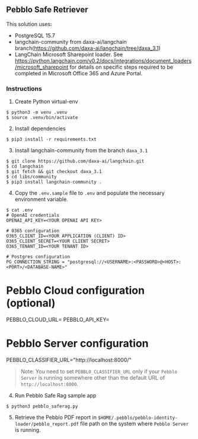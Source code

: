 ## Pebblo Safe Retriever

This solution uses:

- PostgreSQL 15.7
- langchain-community from daxa-ai/langchain branch(https://github.com/daxa-ai/langchain/tree/daxa_3.1)
- LangChain Microsoft Sharepoint loader. See https://python.langchain.com/v0.2/docs/integrations/document_loaders/microsoft_sharepoint for details on specific steps required to be completed in Microsoft Office 365 and Azure Portal.

### Instructions

1. Create Python virtual-env

```console
$ python3 -m venv .venv
$ source .venv/bin/activate
```

2. Install dependencies

```console
$ pip3 install -r requirements.txt
```

3. Install langchain-community from the branch `daxa_3.1`

```console  
$ git clone https://github.com/daxa-ai/langchain.git
$ cd langchain
$ git fetch && git checkout daxa_3.1
$ cd libs/community
$ pip3 install langchain-community .
```

4. Copy the `.env.sample` file to `.env` and populate the necessary environment variable.

```console
$ cat .env
# OpenAI credentials
OPENAI_API_KEY=<YOUR OPENAI API KEY>

# 0365 configuration
O365_CLIENT_ID=<YOUR APPLICATION (CLIENT) ID>
O365_CLIENT_SECRET=<YOUR CLIENT SECRET>
O365_TENANT_ID=<YOUR TENANT ID>

# Postgres configuration
PG_CONNECTION_STRING = "postgresql://<USERNAME>:<PASSWORD>@<HOST>:<PORT>/<DATABASE-NAME>"
```

# Pebblo Cloud configuration (optional)
PEBBLO_CLOUD_URL=<PEBBLO CLOUD URL>
PEBBLO_API_KEY=<YOUR PEBBLO API KEY>

# Pebblo Server configuration
PEBBLO_CLASSIFIER_URL="http://localhost:8000/"

> Note: You need to set `PEBBLO_CLASSIFIER_URL` only if your `Pebblo Server` is running somewhere other than the default URL
> of `http://localhost:8000`.

4. Run Pebblo Safe Rag sample app

```console
$ python3 pebblo_saferag.py
```

5. Retrieve the Pebblo PDF report in `$HOME/.pebblo/pebblo-identity-loader/pebblo_report.pdf` file path on the system where `Pebblo Server`
   is running.
